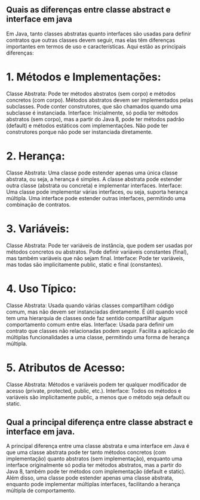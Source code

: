 
## Quais as diferenças entre classe abstract e interface em java

 Em Java, tanto classes abstratas quanto interfaces são usadas para definir contratos que outras classes devem seguir, mas elas têm diferenças importantes em termos de uso e características. Aqui estão as principais diferenças:

# 1. Métodos e Implementações:
  Classe Abstrata:
 Pode ter métodos abstratos (sem corpo) e métodos concretos (com corpo).
 Métodos abstratos devem ser implementados pelas subclasses.
 Pode conter construtores, que são chamados quando uma subclasse é instanciada.
 Interface:
 Inicialmente, só podia ter métodos abstratos (sem corpo), mas a partir do Java 8, pode ter métodos padrão (default) e métodos estáticos com implementações.
 Não pode ter construtores porque não pode ser instanciada diretamente.
# 2. Herança:
  Classe Abstrata:
 Uma classe pode estender apenas uma única classe abstrata, ou seja, a herança é simples.
 A classe abstrata pode estender outra classe (abstrata ou concreta) e implementar interfaces.
 Interface:
 Uma classe pode implementar várias interfaces, ou seja, suporta herança múltipla.
 Uma interface pode estender outras interfaces, permitindo uma combinação de contratos.
# 3. Variáveis:
  Classe Abstrata:
 Pode ter variáveis de instância, que podem ser usadas por métodos concretos ou abstratos.
 Pode definir variáveis constantes (final), mas também variáveis que não sejam final.
 Interface:
 Pode ter variáveis, mas todas são implicitamente public, static e final (constantes).
# 4. Uso Típico:
  Classe Abstrata:
 Usada quando várias classes compartilham código comum, mas não devem ser instanciadas diretamente.
 É útil quando você tem uma hierarquia de classes onde faz sentido compartilhar algum comportamento comum entre elas.
 Interface:
 Usada para definir um contrato que classes não relacionadas podem seguir.
 Facilita a aplicação de múltiplas funcionalidades a uma classe, permitindo uma forma de herança múltipla.
# 5. Atributos de Acesso:
  Classe Abstrata:
 Métodos e variáveis podem ter qualquer modificador de acesso (private, protected, public, etc.).
 Interface:
 Todos os métodos e variáveis são implicitamente public, a menos que o método seja default ou static.


## Qual a principal diferença entre classe abstract e interface em java.

 A principal diferença entre uma classe abstrata e uma interface em Java é que uma classe abstrata pode ter tanto métodos concretos (com implementação) quanto abstratos (sem implementação), enquanto uma interface originalmente só podia ter métodos abstratos, mas a partir do Java 8, também pode ter métodos com implementação (default e static). Além disso, uma classe pode estender apenas uma classe abstrata, enquanto pode implementar múltiplas interfaces, facilitando a herança múltipla de comportamento.
 